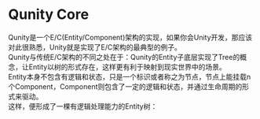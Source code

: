 # Qunity Core
Qunity是一个E/C(Entity/Component)架构的实现，如果你会Unity开发，那应该对此很熟悉，Unity就是实现了E/C架构的最典型的例子。  
Qunity与传统E/C架构的不同之处在于：Qunity的Entity子底层实现了Tree的概念，让Entity以树的形式存在，这样更有利于映射到现实世界中的场景。  
Entity本身不包含有逻辑和状态，只是一个标识或者称之为节点，节点上能挂载n个Component，Component则包含了一定的逻辑和状态，并通过生命周期的形式来驱动。  
这样，便形成了一棵有逻辑处理能力的Entity树：  
